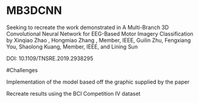 # MB3DCNN
Seeking to recreate the work demonstrated in A Multi-Branch 3D Convolutional Neural Network for EEG-Based Motor Imagery Classification by Xinqiao Zhao , Hongmiao Zhang , Member, IEEE, Guilin Zhu, Fengxiang You, Shaolong Kuang, Member, IEEE, and Lining Sun

DOI: 10.1109/TNSRE.2019.2938295

#Challenges

Implementation of the model based off the graphic supplied by the paper

Recreate results using the BCI Competition IV dataset


